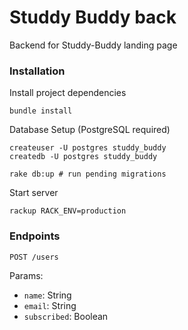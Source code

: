 # Studdy Buddy back

Backend for Studdy-Buddy landing page

### Installation
Install project dependencies
```
bundle install
```
Database Setup (PostgreSQL required)
```
createuser -U postgres studdy_buddy
createdb -U postgres studdy_buddy

rake db:up # run pending migrations
```
Start server
```
rackup RACK_ENV=production
```

### Endpoints

`POST /users`

Params:
- `name`: String
- `email`: String
- `subscribed`: Boolean